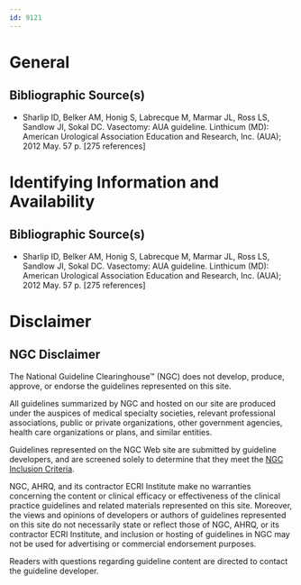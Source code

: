 ```yaml
---
id: 9121
---
```


# General

## Bibliographic Source(s)

- Sharlip ID, Belker AM, Honig S, Labrecque M, Marmar JL, Ross LS, Sandlow JI, Sokal DC. Vasectomy: AUA guideline. Linthicum (MD): American Urological Association Education and Research, Inc. (AUA); 2012 May. 57 p. [275 references]

# Identifying Information and Availability

## Bibliographic Source(s)

- Sharlip ID, Belker AM, Honig S, Labrecque M, Marmar JL, Ross LS, Sandlow JI, Sokal DC. Vasectomy: AUA guideline. Linthicum (MD): American Urological Association Education and Research, Inc. (AUA); 2012 May. 57 p. [275 references]

# Disclaimer

## NGC Disclaimer

The National Guideline Clearinghouse™ (NGC) does not develop, produce, approve, or endorse the guidelines represented on this site.

All guidelines summarized by NGC and hosted on our site are produced under the auspices of medical specialty societies, relevant professional associations, public or private organizations, other government agencies, health care organizations or plans, and similar entities.

Guidelines represented on the NGC Web site are submitted by guideline developers, and are screened solely to determine that they meet the [NGC Inclusion Criteria](/help-and-about/summaries/inclusion-criteria).

NGC, AHRQ, and its contractor ECRI Institute make no warranties concerning the content or clinical efficacy or effectiveness of the clinical practice guidelines and related materials represented on this site. Moreover, the views and opinions of developers or authors of guidelines represented on this site do not necessarily state or reflect those of NGC, AHRQ, or its contractor ECRI Institute, and inclusion or hosting of guidelines in NGC may not be used for advertising or commercial endorsement purposes.

Readers with questions regarding guideline content are directed to contact the guideline developer.

